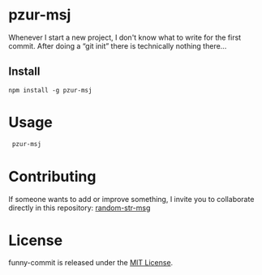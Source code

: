 # pzur-msj
Whenever I start a new project, I don't know what to write for the first commit. After doing a “git init” there is technically nothing there...

## Install

```npm
npm install -g pzur-msj
```

# Usage

```bash
 pzur-msj
```

# Contributing

If someone wants to add or improve something, I invite you to collaborate directly in this repository: [random-str-msg](https://github.com/gndx/random-str-msg)

# License

funny-commit is released under the [MIT License](https://opensource.org/licenses/MIT).
